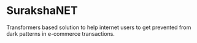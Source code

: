 # SurakshaNET
Transformers based solution to help internet users to get prevented from dark patterns in e-commerce transactions. 

